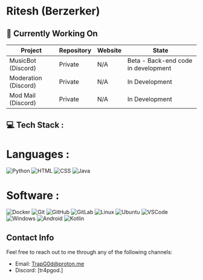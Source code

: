 # Ritesh (Berzerker)

## 🚀 Currently Working On

| Project | Repository | Website | State |
| ------- | ---------- | ------- | ----- |
| MusicBot (Discord)| Private | N/A | Beta - Back-end code in development |
| Moderation (Discord) | Private | N/A | In Development |
| Mod Mail (Discord) | Private | N/A | In Development |


## 💻 Tech Stack :

# Languages :

<div style="display: inline-block;">
  <img alt="Python" src="https://img.shields.io/badge/Python-FFD43B?style=for-the-badge&logo=python&logoColor=blue">
  <img alt="HTML" src="https://img.shields.io/badge/HTML5-E34F26?style=for-the-badge&logo=html5&logoColor=white">
  <img alt="CSS" src="https://img.shields.io/badge/CSS3-1572B6?style=for-the-badge&logo=css3&logoColor=white">
  <img alt="Java" src="https://img.shields.io/badge/JavaScript-323330?style=for-the-badge&logo=javascript&logoColor=F7DF1E">

</div>

# Software :

<div style="display: inline-block;">
  <img alt="Docker" src="https://img.shields.io/badge/Docker-2CA5E0?style=for-the-badge&logo=docker&logoColor=white">
  <img alt="Git" src="https://img.shields.io/badge/GIT-E44C30?style=for-the-badge&logo=git&logoColor=white">
  <img alt="GitHub" src="https://img.shields.io/badge/GitHub-100000?style=for-the-badge&logo=github&logoColor=white">
  <img alt="GitLab" src="https://img.shields.io/badge/-GitLab-262626?style=for-the-badge&logo=gitlab">
  <img alt="Linux" src="https://img.shields.io/badge/Linux-FCC624?style=for-the-badge&logo=linux&logoColor=black">
  <img alt="Ubuntu" src="https://img.shields.io/badge/Ubuntu-E95420?style=for-the-badge&logo=ubuntu&logoColor=white">
  <img alt="VSCode" src="https://img.shields.io/badge/VSCode-0078D4?style=for-the-badge&logo=visual%20studio%20code&logoColor=white">
  <img alt="Windows" src="https://img.shields.io/badge/Windows-0078D6?style=for-the-badge&logo=windows&logoColor=white">
  <img alt="Android" src="https://img.shields.io/badge/Android-3DDC84?style=for-the-badge&logo=android&logoColor=white">
  <img alt="Kotlin" src="https://img.shields.io/badge/kotlin-%237F52FF.svg?style=for-the-badge&logo=kotlin&logoColor=white">
</div>

## Contact Info

Feel free to reach out to me through any of the following channels:

- Email: [TrapG0d@proton.me](mailto:TrapG0d@proton.me)
- Discord: [tr4pgod.]
